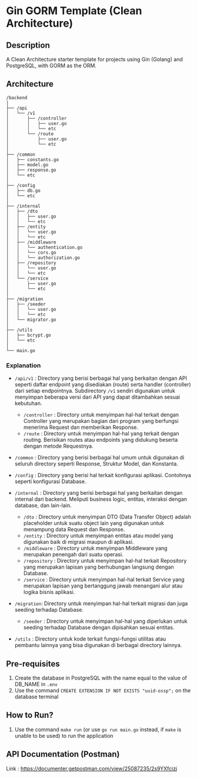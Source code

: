 # Gin GORM Template (Clean Architecture)

## Description

A Clean Architecture starter template for projects using Gin (Golang) and PostgreSQL, with GORM as the ORM.

## Architecture

```
/backend
│
├── /api
│   └── /v1
│       ├── /controller
│       │   ├── user.go
│       │   └── etc
│       └── /route
│           ├── user.go
│           └── etc
│
├── /common
│   ├── constants.go
│   ├── model.go
│   ├── response.go
│   └── etc
│
├── /config
│   ├── db.go
│   └── etc
│
├── /internal
│   ├── /dto
│   │   ├── user.go
│   │   └── etc
│   ├── /entity
│   │   └── user.go
│   │   └── etc
│   ├── /middleware
│   │   └── authentication.go
│   │   └── cors.go
│   │   └── authorization.go
│   ├── /repository
│   │   └── user.go
│   │   └── etc
│   └── /service
│       ├── user.go
│       └── etc
│
├── /migration
│   ├── /seeder
│   │   └── user.go
│   │   └── etc
│   └── migrator.go
│
├── /utils
│   ├── bcrypt.go
│   └── etc
│
└── main.go
```

### Explanation

- `/api/v1` : Directory yang berisi berbagai hal yang berkaitan dengan API seperti daftar endpoint yang disediakan (route) serta handler (controller) dari setiap endpointnya. Subdirectory `/v1` sendiri digunakan untuk menyimpan beberapa versi dari API yang dapat ditambahkan sesuai kebutuhan.

  - `/controller` : Directory untuk menyimpan hal-hal terkait dengan Controller yang merupakan bagian dari program yang berfungsi menerima Request dan memberikan Response.
  - `/route` : Directory untuk menyimpan hal-hal yang terkait dengan routing. Berisikan routes atau endpoints yang didukung beserta dengan metode Requestnya.

- `/common` : Directory yang berisi berbagai hal umum untuk digunakan di seluruh directory seperti Response, Struktur Model, dan Konstanta.

- `/config` : Directory yang berisi hal terkait konfigurasi aplikasi. Contohnya seperti konfigurasi Database.

- `/internal` : Directory yang berisi berbagai hal yang berkaitan dengan internal dari backend. Meliputi business logic, entitas, interaksi dengan database, dan lain-lain.

  - `/dto` : Directory untuk menyimpan DTO (Data Transfer Object) adalah placeholder untuk suatu object lain yang digunakan untuk menampung data Request dan Response.
  - `/entity` : Directory untuk menyimpan entitas atau model yang digunakan baik di migrasi maupun di aplikasi.
  - `/middleware` : Directory untuk menyimpan Middleware yang merupakan penengah dari suatu operasi.
  - `/repository` : Directory untuk menyimpan hal-hal terkait Repository yang merupakan lapisan yang berhubungan langsung dengan Database.
  - `/service` : Directory untuk menyimpan hal-hal terkait Service yang merupakan lapisan yang bertanggung jawab menangani alur atau logika bisnis aplikasi.

- `/migration`: Directory untuk menyimpan hal-hal terkait migrasi dan juga seeding terhadap Database.

  - `/seeder` : Directory untuk menyimpan hal-hal yang diperlukan untuk seeding terhadap Database dengan dipisahkan sesuai entitas.

- `/utils` : Directory untuk kode terkait fungsi-fungsi utilitas atau pembantu lainnya yang bisa digunakan di berbagai directory lainnya.

## Pre-requisites

1. Create the database in PostgreSQL with the name equal to the value of DB_NAME in `.env`
2. Use the command `CREATE EXTENSION IF NOT EXISTS "uuid-ossp";` on the database terminal

## How to Run?

1. Use the command `make run` (or use `go run main.go` instead, if `make` is unable to be used) to run the application

## API Documentation (Postman)

Link : https://documenter.getpostman.com/view/25087235/2s9YXfcizj
